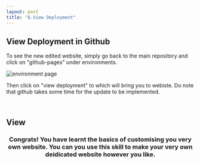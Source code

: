 ```yaml
---
layout: post
title: "8.View Deployment"
---
```

<style>
h3 {text-align: center;}
</style>
<h2>View Deployment in Github</h2>
<p>To see the new edited website, simply go back to the main repository and click on "github-pages" under environments.</p>
<img src= "https://dfslimjr.github.io/images/environment.png" alt="environment page">
<p>Then click on "view deployment" to which will bring you to webiste. Do note that github takes some time for the update to be implemented.</p>
<br />
<h2>View 
<h3>Congrats! You have learnt the basics of customising you very own website. You can you use this skill to make your very own deidicated website
  however you like.</h3>

